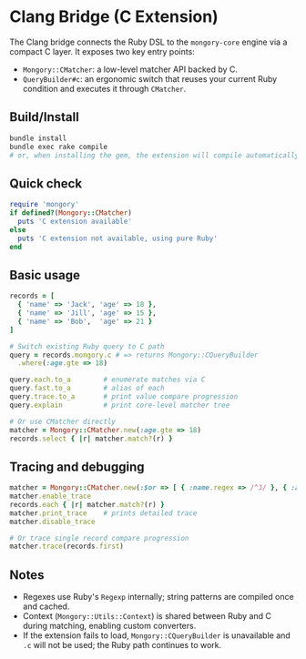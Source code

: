 # Clang Bridge (C Extension)

The Clang bridge connects the Ruby DSL to the `mongory-core` engine via a compact C layer. It exposes two key entry points:

- `Mongory::CMatcher`: a low-level matcher API backed by C.
- `QueryBuilder#c`: an ergonomic switch that reuses your current Ruby condition and executes it through `CMatcher`.

## Build/Install

```bash
bundle install
bundle exec rake compile
# or, when installing the gem, the extension will compile automatically if toolchain is present
```

## Quick check

```ruby
require 'mongory'
if defined?(Mongory::CMatcher)
  puts 'C extension available'
else
  puts 'C extension not available, using pure Ruby'
end
```

## Basic usage

```ruby
records = [
  { 'name' => 'Jack', 'age' => 18 },
  { 'name' => 'Jill', 'age' => 15 },
  { 'name' => 'Bob',  'age' => 21 }
]

# Switch existing Ruby query to C path
query = records.mongory.c # => returns Mongory::CQueryBuilder
  .where(:age.gte => 18)

query.each.to_a        # enumerate matches via C
query.fast.to_a        # alias of each
query.trace.to_a       # print value compare progression
query.explain          # print core-level matcher tree

# Or use CMatcher directly
matcher = Mongory::CMatcher.new(:age.gte => 18)
records.select { |r| matcher.match?(r) }
```

## Tracing and debugging

```ruby
matcher = Mongory::CMatcher.new(:$or => [ { :name.regex => /^J/ }, { :age.gt => 20 } ])
matcher.enable_trace
records.each { |r| matcher.match?(r) }
matcher.print_trace    # prints detailed trace
matcher.disable_trace

# Or trace single record compare progression
matcher.trace(records.first)
```

## Notes

- Regexes use Ruby's `Regexp` internally; string patterns are compiled once and cached.
- Context (`Mongory::Utils::Context`) is shared between Ruby and C during matching, enabling custom converters.
- If the extension fails to load, `Mongory::CQueryBuilder` is unavailable and `.c` will not be used; the Ruby path continues to work.


